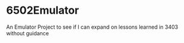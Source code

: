 # 6502Emulator
An Emulator Project to see if I can expand on lessons learned in 3403 without guidance
